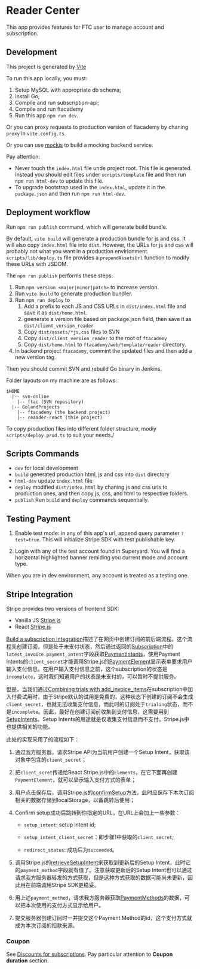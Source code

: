 # Reader Center

This app provides features for FTC user to manage account and subscription.

## Development

This project is generated by [Vite](https://vitejs.dev/)

To run this app locally, you must:

1. Setup MySQL with appropriate db schema;
2. Install Go;
3. Compile and run subscription-api;
4. Compile and run ftacademy
5. Run this app `npm run dev`.

Or you can proxy requests to production version of ftacademy by chaning `proxy` in `vite.config.ts`.

Or you can use [mockjs](http://mockjs.com/) to build a mocking backend service.

Pay attention:

* Never touch the `index.html` file unde project root. This file is generated. Instead you should edit files under `scripts/template` file and then run `npm run html-dev` to update this file.
* To upgrade bootstrap used in the `index.html`, update it in the `package.json` and then run `npm run html-dev`.

## Deployment workflow

Run `npm run publish` command, which will generate build bundle.

By default, `vite build` will generate a production bundle for js and css. It will also copy `index.html` file into `dist`. However, the URLs for js and css will probably not what you want in a production envirionment. `scripts/lib/deploy.ts` file provides a `prependAssetsUrl` function to modify these URLs with JSDOM.

The `npm run publish` performs these steps:

1. Run `npm version <major|minor|patch>` to increase version.
2. Run `vite build` to generate production bundler.
3. Run `npm run deploy` to
    1. Add a prefix to each JS and CSS URLs in `dist/index.html` file and save it as `dist/home.html`.
    2. geenerate a version file based on package.json field, then save it as `dist/client_version_reader`
    3. Copy `dist/assets/*js,css` files to SVN
    4. Copy `dist/client_version_reader` to the root of `ftacademy`
    5. Copy `dist/home.html` to `ftacademy/web/template/reader` directory.
4. In backend project `ftacademy`, commint the updated files and then add a new version tag.

Then you should commit SVN and rebuild Go binary in Jenkins.

Folder layouts on my machine are as follows:

```
$HOME
  |-- svn-online
    |-- ftac (SVN repository)
  |-- GolandProjects
    |-- ftacademy (the backend project)
    |-- reaader-react (thie project)
```

To copy production files into different folder structure, modiy `scripts/deploy.prod.ts` to suit your needs./

## Scripts Commands

* `dev` for local development
* `build` generated production html, js and css into `dist` directory
* `html-dev` update `index.html` file
* `deploy` modified `dist/index.html` by chaning js and css urls to production ones, and then copy js, css, and html to respective folders.
* `publish` Run `build` and `deploy` commands sequentially.

## Testing Payment

1. Enable test mode: in any of this app's url, append query parameter `?test=true`. This will initialize Stripe SDK with test publishable key.

2. Login with any of the test account found in Superyard. You will find a horizontal highlighted banner remiding you current mode and account type.

When you are in dev environment, any account is treated as a testing one.

## Stripe Integration

Stripe provides two versions of frontend SDK:

* Vanilla JS [Stripe.js](https://stripe.com/docs/js)
* React [Stripe.js](https://stripe.com/docs/stripe-js/react)

[Build a subscription integration](https://stripe.com/docs/billing/subscriptions/build-subscription)描述了在网页中创建订阅的前后端流程。这个流程先创建订阅，但是处于未支付状态，然后通过返回的[Subscription](https://stripe.com/docs/api/subscriptions/object)中的`latest_invoice.payment_intent`字段获取[PaymentIntents](https://stripe.com/docs/api/payment_intents/object)，使用Payment Intents的`client_secret`才能调用Stripe.js的[PaymentElement](https://stripe.com/docs/js/element/payment_element)显示表单要求用户输入支付信息。在用户输入支付信息之前，这个subscription的状态是`incomplete`，这时我们知道用户的状态是未支付的，可以暂时不提供服务。

但是，当我们通过[Combining trials with add_invoice_items](https://stripe.com/docs/billing/subscriptions/trials#combine-trial-add-invoice-items)在subscription中加入付费试用时，由于Stripe默认的试用是免费的，这种状态下创建的订阅不会生成`client_secret`，也就无法收集支付信息，而此时的订阅处于`trialing`状态，而不是`incomplete`。因此，最好在创建订阅前收集到支付信息，这需要用到[SetupIntents](https://stripe.com/docs/api/setup_intents)。Setup Intents的用途就是仅收集支付信息而不支付。Stripe.js中也提供相关的功能。

此处的实现采用了的流程如下：

1. 通过我方服务器，请求Stripe API为当前用户创建一个Setup Intent，获取该对象中包含的`client_secret`；

2. 把`client_scret`传递给React Stripe.js中的`Elements`，在它下面再创建`PaymentElement`，就可以显示输入支付方式的表单；

3. 用户点击保存后，调用Stripe.js的[confirmSetup](https://stripe.com/docs/js/setup_intents/confirm_setup)方法，此时应保存下本次订阅相关的数据存储到localStorage，以备跳转后使用；

4. Confirm setup成功后跳转到你指定的URL，在URL上会加上一些参数：

    * `setup_intent`: setup intent id;

    * `setup_intent_client_secret`：即步骤1中获取的`client_secret`;

    * `redirect_status`: 成功后为`succeeded`。

5. 调用Stripe.js的[retrieveSetupIntent](https://stripe.com/docs/js/setup_intents/retrieve_setup_intent)来获取到更新后的Setup Intent，此时它的`payment_method`字段就有值了。注意获取更新后的Setup Intent也可以通过请求我方服务器转发的方式获取，但是这种方式获取的数据可能尚未更新，因此用在前端调用Stripe SDK更稳妥。

6. 用上述`payment_method`，请求我方服务器获取[PaymentMethods](https://stripe.com/docs/api/payment_methods)的数据，可以把本次使用的支付方式显示给用户。

7. 提交服务器创建订阅时一并提交这个Payment Method的id，这个支付方式就成为本次订阅的扣款来源。

### Coupon

See [Discounts for subscriptions](https://stripe.com/docs/billing/subscriptions/coupons). Pay particular attention to **Coupon duration** section.

